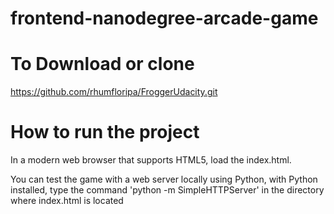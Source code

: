 frontend-nanodegree-arcade-game
===============================

To Download or clone
====================

https://github.com/rhumfloripa/FroggerUdacity.git


How to run the project
======================
In a modern web browser that supports HTML5, load the index.html.

You can test the game with a web server locally using Python, with Python installed, type the command 'python -m SimpleHTTPServer' in the directory where index.html is located
